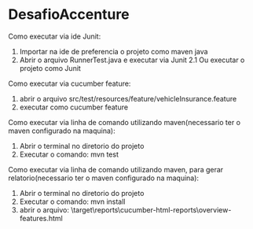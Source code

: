 # DesafioAccenture
Como executar via ide Junit:
1. Importar na ide de preferencia o projeto como maven java
2. Abrir o arquivo RunnerTest.java e executar via Junit
2.1 Ou executar o projeto como Junit

Como executar via cucumber feature:
1. abrir o arquivo src/test/resources/feature/vehicleInsurance.feature
2. executar como cucumber feature

Como executar via linha de comando utilizando maven(necessario ter o maven configurado na maquina):
1. Abrir o terminal no diretorio do projeto
2. Executar o comando: mvn test

Como executar via linha de comando utilizando maven, para gerar relatorio(necessario ter o maven configurado na maquina):
1. Abrir o terminal no diretorio do projeto
2. Executar o comando: mvn install
3. abrir o arquivo: \target\reports\cucumber-html-reports\overview-features.html

